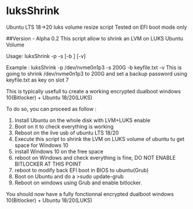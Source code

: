 # luksShrink
Ubuntu LTS 18->20 luks volume resize script
Tested on EFI boot mode only

##Version - Alpha 0.2
This script allow to shrink an LVM on LUKS Ubuntu Volume 

Usage: luksShrink -p <part> -s <size> [-b <keyfile>] [-v]

Example : luksShrink -p /dev/nvme0n1p3 -s 200G -b keyfile.txt  -v
This is going to shrink /dev/nvme0n1p3 to 200G and set a backup password using keyfile.txt as key on slot 7

This is typically usefull tu create a working encrypted dualboot windows 10(Bitlocker) + Ubuntu 18/20(LUKS)

To do so, you can proceed as follow : 
1) Install Ubuntu on the whole disk with LVM+LUKS enable
2) Boot on it to check everything is working
3) Reboot on the live usb of ubuntu LTS 18/20
4) Execute this script to shrink the LVM on LUKS volume of ubuntu tu get space for Windows 10
5) install Windows 10 on the free space
6) reboot on Windows and check everything is fine, DO NOT ENABLE BITLOCKER AT THIS POINT
7) reboot to modify back EFI boot in BIOS to ubuntu(Grub)
8) Boot on Ubuntu and do a >sudo update-grub
9) Reboot on windows using Grub and enable bitlocker.

You should now have a fully fonctionnal encrypted dualboot windows 10(Bitlocker) + Ubuntu 18/20(LUKS)
